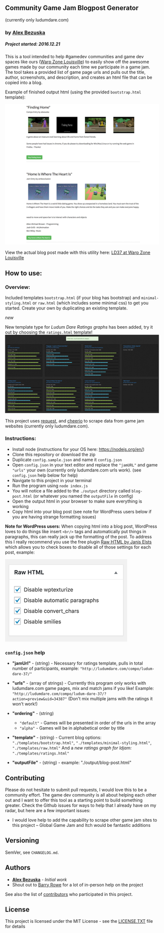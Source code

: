 ## Community Game Jam Blogpost Generator
(currently only ludumdare.com)
### by [Alex Bezuska](https://twitter.com/abezuska)

##### Project started: 2016.12.21

This is a tool intended to help #gamedev communities and game dev spaces like ours ([Warp Zone Louisville](http://warpzonelouisville.com)) to easily show off the awesome games made by our community each time we participate in a game jam. The tool takes a provided list of game page urls and pulls out the title, author, screenshots, and description, and creates an html file that can be copied into a blog.

Example of finished output html (using the provided `bootstrap.html` template):

![](/tutorial/images/example.png)

View the actual blog post made with this utility here: [LD37 at Warp Zone Louisville](http://louisvillemakesgames.org/2017/01/01/our-ludum-dare-37-games/)

## How to use:

### Overview:
 Included templates `bootstrap.html` (if your blog has bootstrap) and `minimal-styling.html` or `raw.html` (which includes some minimal css) to get you started. Create your own by duplicating an existing template.

*new*

New template type for *Ludum Dare Ratings graphs* has been added, try it out by choosing the `ratings.html` template!
![](/tutorial/images/ratings.png)

This project uses [request](https://www.npmjs.com/package/request), and [cheerio](https://www.npmjs.com/package/cheerio) to scrape data from game jam websites (currently only ludumdare.com).

### Instructions:

* Install node (instructions for your OS here: https://nodejs.org/en/)
* Clone this repository or download the zip
* Duplicate `config.sample.json` and name it `config.json`
* Open `config.json` in your text editor and replace the `"jamURL"` and game `"urls"` your own (currently only ludumdare.com urls work). (see `config.json` help below for help)
* Navigate to this project in your terminal
* Run the program using `node index.js`
* You will notice a file added to the `./output` directory called `blog-post.html` (or whatever you named the `outputFile` in config)
* Open the output html in your browser to make sure everything is working
* Copy html into your blog post (see note for WordPress users below if you are having strange formatting issues)

**Note for WordPress users:**
When copying html into a blog post, WordPress loves to do things like insert `<br/>` tags and automatically put things in paragraphs, this can really jack up the formatting of the post. To address this I really recommend you use the free plugin [Raw HTML by Janis Elsts](https://wordpress.org/plugins/raw-html/) which allows you to check boxes to disable all of those settings for each post, example:

![](/tutorial/images/wp-raw-html.png)


### `config.json` help

* **"jamUrl"** - (string) - Necessary for ratings template, pulls in total number of participants, example: `"http://ludumdare.com/compo/ludum-dare-37/"`

* **"urls"** - (array of strings) - Currently this program only works with ludumdare.com game pages, mix and match jams if you like! Example: `"http://ludumdare.com/compo/ludum-dare-37/?action=preview&uid=34387"` (Don't mix multiple jams with the ratings it won't work!)

* **"ordering"** - (string)
    * `"default"` - Games will be presented in order of the urls in the array
    * `"alpha"` - Games will be in alphabetical order by title

* **"template"** - (string) - Current blog options: `"./templates/bootstrap.html"`, `"./templates/minimal-styling.html"`, `"./templates/raw.html"`
  And a *new ratings graph for ldjam:* `"./templates/ratings.html"`

* **"outputFile"** - (string) - example: "./output/blog-post.html"



## Contributing

Please do not hesitate to submit pull requests, I would love this to be a community effort. The game dev community is all about helping each other out and I want to offer this tool as a starting point to build something greater.
Check the Github issues for ways to help that I already have on my radar, but here are a few important issues:
* I would love help to add the capability to scrape other game jam sites to this project – Global Game Jam and Itch would be fantastic additions

## Versioning

SemVer, see `CHANGELOG.md`.

## Authors

* **[Alex Bezuska](https://github.com/alexbezuska)** - *Initial work*
* Shout out to [Barry Rowe](https://github.com/Barryrowe) for a lot of in-person help on the project

See also the list of [contributors](https://github.com/AlexBezuska/Ludum-Dare-entries-2-Blog/contributors) who participated in this project.

## License

This project is licensed under the MIT License - see the [LICENSE.TXT](LICENSE.TXT) file for details

